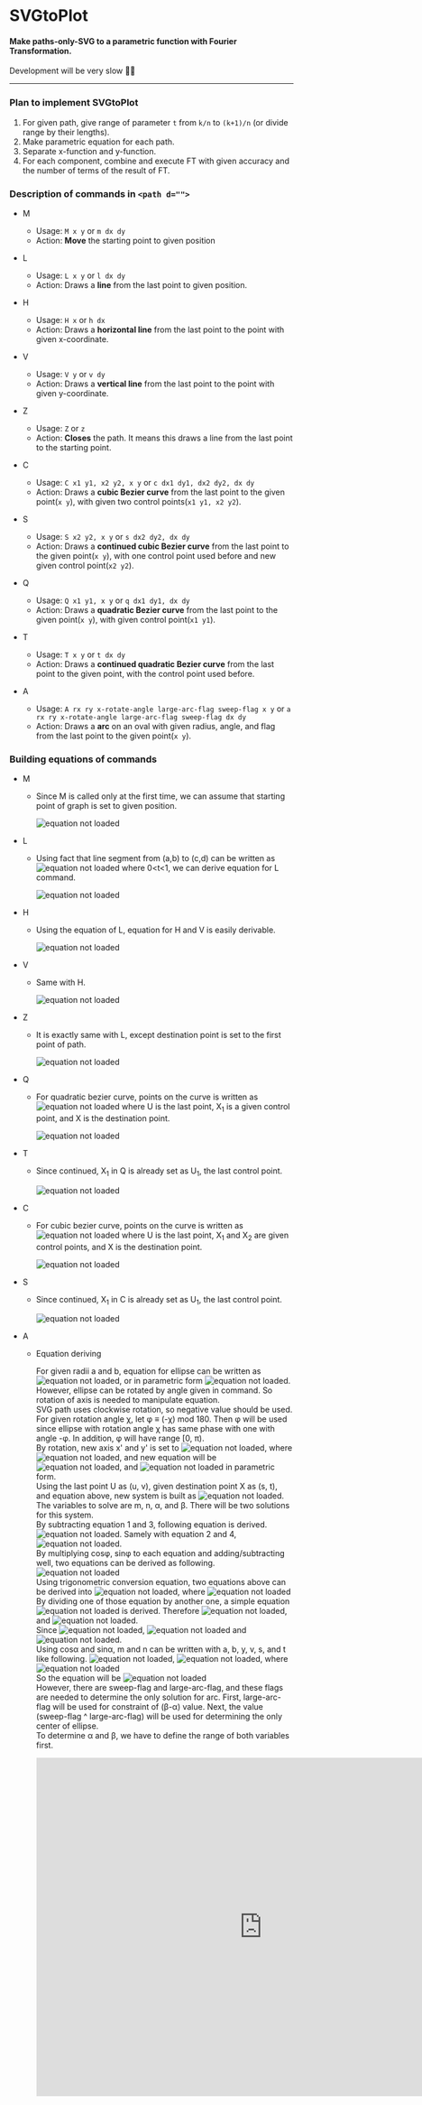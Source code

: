 # SVGtoPlot

#### Make paths-only-SVG to a parametric function with Fourier Transformation.

Development will be very slow 🤔🤔

<hr/>

### Plan to implement SVGtoPlot

1.  For given path, give range of parameter `t` from `k/n` to `(k+1)/n` (or divide range by their lengths).
2.  Make parametric equation for each path.
3.  Separate x-function and y-function.
4.  For each component, combine and execute FT with given accuracy and the number of terms of the result of FT.

### Description of commands in `<path d="">`

-   M
    -   Usage: `M x y` or `m dx dy`
    -   Action: **Move** the starting point to given position
-   L
    -   Usage: `L x y` or `l dx dy`
    -   Action: Draws a **line** from the last point to given position.
-   H
    -   Usage: `H x` or `h dx`
    -   Action: Draws a **horizontal line** from the last point to the point with given x-coordinate.
-   V
    -   Usage: `V y` or `v dy`
    -   Action: Draws a **vertical line** from the last point to the point with given y-coordinate.
-   Z
    -   Usage: `Z` or `z`
    -   Action: **Closes** the path. It means this draws a line from the last point to the starting point.
-   C
    -   Usage: `C x1 y1, x2 y2, x y` or `c dx1 dy1, dx2 dy2, dx dy`
    -   Action: Draws a **cubic Bezier curve** from the last point to the given point(`x y`), with given two control points(`x1 y1, x2 y2`).
-   S
    -   Usage: `S x2 y2, x y` or `s dx2 dy2, dx dy`
    -   Action: Draws a **continued cubic Bezier curve** from the last point to the given point(`x y`), with one control point used before and new given control point(`x2 y2`).
-   Q
    -   Usage: `Q x1 y1, x y` or `q dx1 dy1, dx dy`
    -   Action: Draws a **quadratic Bezier curve** from the last point to the given point(`x y`), with given control point(`x1 y1`).
-   T
    -   Usage: `T x y` or `t dx dy`
    -   Action: Draws a **continued quadratic Bezier curve** from the last point to the given point, with the control point used before.
-   A

    -   Usage: `A rx ry x-rotate-angle large-arc-flag sweep-flag x y` or `a rx ry x-rotate-angle large-arc-flag sweep-flag dx dy`
    -   Action: Draws a **arc** on an oval with given radius, angle, and flag from the last point to the given point(`x y`).

### Building equations of commands

-   M

    -   Since M is called only at the first time, we can assume that starting point of graph is set to given position.

        <img src="https://latex.codecogs.com/gif.latex?\inline&space;\bg_white&space;h(0)=(f(0),g(0))=(x,y)" title="equation not loaded" />

-   L

    -   Using fact that line segment from (a,b) to (c,d) can be written as <img src="https://latex.codecogs.com/gif.latex?\inline&space;\bg_white&space;h(t)=(f(t),g(t))=(at+c(1-t),bt+d(1-t))" title="equation not loaded" /> where 0&lt;t&lt;1, we can derive equation for L command.

        <img src="https://latex.codecogs.com/gif.latex?\inline&space;\bg_white&space;h(t)=(f(t),g(t))=((1-t)u+tx,(1-t)v+ty" title="equation not loaded" />

-   H

    -   Using the equation of L, equation for H and V is easily derivable.

        <img src="https://latex.codecogs.com/gif.latex?\inline&space;\bg_white&space;h(t)=(f(t),g(t))=((1-t)u+tx,v)" title="equation not loaded" />

-   V

    -   Same with H.

        <img src="https://latex.codecogs.com/gif.latex?\inline&space;\bg_white&space;h(t)=(f(t),g(t))=(u,(1-t)v+ty)" title="equation not loaded" />

-   Z

    -   It is exactly same with L, except destination point is set to the first point of path.

        <img src="https://latex.codecogs.com/gif.latex?\inline&space;\bg_white&space;h(t)=(f(t),g(t))=((1-t)u+tu_0,(1-t)v+tv_0)" title="equation not loaded" />

-   Q

    -   For quadratic bezier curve, points on the curve is written as <img src="https://latex.codecogs.com/gif.latex?\inline&space;\bg_white&space;P=(1-t)^2U+2t(1-t)X_1+t^2X" title="equation not loaded" /> where U is the last point, X<sub>1</sub> is a given control point, and X is the destination point.

        <img src="https://latex.codecogs.com/gif.latex?\inline&space;\bg_white&space;h(t)=(f(t),g(t))=((1-t)^2u+2(1-t)tx_1+t^2x,(1-t)^2v+2(1-t)ty_{1}+t^2y)" title="equation not loaded" />

-   T

    -   Since continued, X<sub>1</sub> in Q is already set as U<sub>1</sub>, the last control point.

        <img src="https://latex.codecogs.com/gif.latex?\inline&space;\bg_white&space;h(t)=(f(t),g(t))=((1-t)^2u+2(1-t)tu_1+t^2x,v(k+1-nt)^2+2v_1(nt-k)(k+1-nt)+y(nt-k)^2)" title="equation not loaded" />

-   C

    -   For cubic bezier curve, points on the curve is written as <img src="https://latex.codecogs.com/gif.latex?\inline&space;\bg_white&space;P=(1-t)^3U+3t(1-t)^2X_{1}+3t^2(1-t)X_2+t^3X" title="equation not loaded" /> where U is the last point, X<sub>1</sub> and X<sub>2</sub> are given control points, and X is the destination point.

        <img src="https://latex.codecogs.com/gif.latex?\inline&space;\bg_white&space;h(t)=(f(t),g(t))=((1-t)^3u+3(1-t)^2tx_1+3(1-t)t^2x_2+t^3x,(1-t)^3v+3(1-t)^2ty_1+3(1-t)t^2y_+t^3v)" title="equation not loaded" />

-   S

    -   Since continued, X<sub>1</sub> in C is already set as U<sub>1</sub>, the last control point.

        <img src="https://latex.codecogs.com/gif.latex?\inline&space;\bg_white&space;h(t)=(f(t),g(t))=((1-t)^3u+3(1-t)^2tu_1+3(1-t)t^2x_2+t^3x,(1-t)^3v+3(1-t)^2tv_1+3(1-t)t^2y_2+t^3v)" title="equation not loaded" />

-   A

    -   Equation deriving

        For given radii a and b, equation for ellipse can be written as <img src="https://latex.codecogs.com/gif.latex?\inline&space;\bg_white&space;\frac{(x-m)^2}{a^2}+\frac{(y-n)^2}{b^2}=1" title="equation not loaded" />, or in parametric form <img src="https://latex.codecogs.com/gif.latex?\inline&space;\bg_white&space;\left\{\begin{matrix}x=m+a\cos\theta\\y=n+b\sin\theta\end{matrix}\right." title="equation not loaded" />. However, ellipse can be rotated by angle given in command. So rotation of axis is needed to manipulate equation.<br/>
        SVG path uses clockwise rotation, so negative value should be used. For given rotation angle χ, let φ ≡ (-χ) mod 180. Then φ will be used since ellipse with rotation angle χ has same phase with one with angle -φ. In addition, φ will have range \[0, π).<br />
        By rotation, new axis x' and y' is set to <img src="https://latex.codecogs.com/gif.latex?\inline&space;\bg_white&space;\left\{\begin{matrix}x'=\frac{x-m+c(y-n)}{\sqrt{1+c^2}}\\y'=\frac{y-n-c(x-m)}{\sqrt{1+c^2}}\end{matrix}\right." title="equation not loaded" />, where <img src="https://latex.codecogs.com/gif.latex?\inline&space;\bg_white&space;c=\tan\phi" title="equation not loaded" />, and new equation will be <img src="https://latex.codecogs.com/gif.latex?\inline&space;\bg_white&space;\frac{(x-m+c(y-n))^2}{a^2}+\frac{(y-n-c(x-m))^2}{b^2}=1+c^2" title="equation not loaded" />, and <img src="https://latex.codecogs.com/gif.latex?\inline&space;\bg_white&space;\left\{\begin{matrix}x'=m+a\cos\theta\cos\phi+b\sin\theta\sin\phi\\y'=n-a\cos\theta\sin\phi+b\sin\theta\cos\phi\end{matrix}\right." title="equation not loaded" /> in parametric form.<br/>
        Using the last point U as (u, v), given destination point X as (s, t), and equation above, new system is built as <img src="https://latex.codecogs.com/gif.latex?\inline&space;\bg_white&space;\left\{\begin{matrix}u=m+a\cos\alpha\cos\phi+b\sin\alpha\sin\phi\\v=n-a\cos\alpha\sin\phi+b\sin\alpha\cos\phi\\s=m+a\cos\beta\cos\phi+b\sin\beta\sin\phi\\t=n-a\cos\beta\sin\phi+b\sin\beta\cos\phi\end{matrix}\right." title="equation not loaded" />. The variables to solve are m, n, α, and β. There will be two solutions for this system.<br/>
        By subtracting equation 1 and 3, following equation is derived. <img src="https://latex.codecogs.com/gif.latex?\inline&space;\bg_white&space;u-s=a(\cos\alpha-\cos\beta)\cos\phi+b(\sin\alpha-\sin\beta)\sin\phi" title="equation not loaded" />. Samely with equation 2 and 4, <img src="https://latex.codecogs.com/gif.latex?\inline&space;\bg_white&space;v-t=-a(\cos\alpha-\cos\beta)\sin\phi+b(\sin{\alpha}-\sin{\beta})\cos\phi" title="equation not loaded" />.<br/>
        By multiplying cosφ, sinφ to each equation and adding/subtracting well, two equations can be derived as following. <img src="https://latex.codecogs.com/gif.latex?\inline&space;\bg_white&space;\left\{\begin{matrix}(u-s)\cos\phi-(v-t)\sin\phi=a(\cos\alpha-\cos\beta)\\(u-s)\sin\phi+(v-t)\cos\phi=b(\sin\alpha-\sin\beta)\end{matrix}\right." title="equation not loaded" /><br/>
        Using trigonometric conversion equation, two equations above can be derived into <img src="https://latex.codecogs.com/gif.latex?\inline&space;\bg_white&space;\left\{\begin{matrix}-A=\sin\gamma\sin\delta\\B=\cos\gamma\sin\delta\end{matrix}\right." title="equation not loaded" />, where <img src="https://latex.codecogs.com/gif.latex?\inline&space;\bg_white&space;\left\{\begin{matrix}A=\frac{(u-s)\cos\phi-(v-t)\sin\phi}{2a}\\B=\frac{(u-s)\sin\phi+(v-t)\cos\phi}{2b}\\\gamma=\frac{\alpha+\beta}{2}\\\delta=\frac{\alpha-\beta}{2}\end{matrix}\right." title="equation not loaded" /><br/>
        By dividing one of those equation by another one, a simple equation <img src="https://latex.codecogs.com/gif.latex?\inline&space;\bg_white&space;\frac{A}{B}=-\tan\gamma" title="equation not loaded" /> is derived. Therefore <img src="https://latex.codecogs.com/gif.latex?\inline&space;\bg_white&space;\gamma=-\tan^{-1}\frac{A}{B}" title="equation not loaded" />, and <img src="https://latex.codecogs.com/gif.latex?\inline&space;\bg_white&space;\delta=\sin^{-1}\frac{B}{\cos(\tan^{-1}\frac{A}{B})}=\sin^{-1}(B\sec({\tan^{-1}\frac{A}{B}}))=\sin^{-1}(B\sqrt{1+\frac{A^2}{B^2}})=\sin^{-1}\sqrt{A^{2}+B^{2}}" title="equation not loaded" />.<br/>
        Since <img src="https://latex.codecogs.com/gif.latex?\inline&space;\bg_white&space;\alpha=\gamma+\delta=\sin^{-1}\sqrt{A^2+B^2}-\tan^{-1}\frac{A}{B}" title="equation not loaded" />, <img src="https://latex.codecogs.com/gif.latex?\inline&space;\bg_white&space;\cos\alpha=\cos(\gamma+\delta)=\cos\gamma\cos\delta-\sin\gamma\sin\delta=\frac{B}{\sqrt{A^2+B^2}}\sqrt{1-(A^2+B^2)}+\frac{A}{\sqrt{A^2+B^2}}\sqrt{A^2+B^2}=A+B\frac{\sqrt{1-(A^2+B^2)}}{\sqrt{A^2+B^2}}" title="equation not loaded" /> and <img src="https://latex.codecogs.com/gif.latex?\inline&space;\bg_white&space;\sin\alpha=\sin(\gamma+\delta)=\sin\gamma\cos\delta+\cos\gamma\sin\delta=-\frac{A}{\sqrt{A^2+B^2}}\sqrt{1-(A^2+B^2)}+\frac{B}{\sqrt{A^2+B^2}}\sqrt{A^2+B^2}=B-A\frac{\sqrt{1-(A^2+B^2)}}{\sqrt{A^2+B^2}}" title="equation not loaded" />.<br />
        Using cosα and sinα, m and n can be written with a, b, y, v, s, and t like following. <img src="https://latex.codecogs.com/gif.latex?\inline&space;\bg_white&space;m=u-a\cos\alpha\cos\phi-b\sin\alpha\sin\phi=u-aA\cos\phi-aB\frac{\sqrt{1-(A^2+B^2)}}{\sqrt{A^2+B^2}}\cos\phi-bB\sin\phi+bA\frac{\sqrt{1-(A^2+B^2)}}{\sqrt{A^2+B^2}}\sin\phi=\frac{u+s}{2}-aBX\cos\phi+bAX\sin\phi" title="equation not loaded" />, <img src="https://latex.codecogs.com/gif.latex?\inline&space;\bg_white&space;n=v+a\cos\alpha\sin\phi-b\sin\alpha\cos\phi=v+aA\sin\phi+aB\frac{\sqrt{1-(A^2+B^2)}}{\sqrt{A^2+B^2}}\sin\phi-bB\cos\phi+bA\frac{\sqrt{1-(A^2+B^2)}}{\sqrt{A^2+B^2}}\cos\phi=\frac{v+t}{2}+aBX\sin\phi+bAX\cos\phi" title="equation not loaded" />, where <img src="https://latex.codecogs.com/gif.latex?\inline&space;\bg_white&space;X=\frac{\sqrt{1-(A^2+B^2)}}{\sqrt{A^2+B^2}}" title="equation not loaded" /><br />
        So the equation will be <img src="https://latex.codecogs.com/gif.latex?\inline&space;\bg_white&space;h(t)=(f(t),g(t))=(m+a\cos\phi\cos((1-t)\alpha+t\beta)+b\sin\phi\sin((1-t)\alpha+t\beta),n-a\sin\phi\cos((1-t)\alpha+t\beta)+b\cos\phi\sin((1-t)\alpha+t\beta))" title="equation not loaded" /><br />
        However, there are sweep-flag and large-arc-flag, and these flags are needed to determine the only solution for arc. First, large-arc-flag will be used for constraint of (β-α) value. Next, the value (sweep-flag ^ large-arc-flag) will be used for determining the only center of ellipse.<br />
        To determine α and β, we have to define the range of both variables first.
        <iframe scrolling="no" title="Setting Range of α and β" src="https://www.geogebra.org/material/iframe/id/bpkbukmj/width/1890/height/874/border/888888/sfsb/true/smb/false/stb/false/stbh/false/ai/false/asb/false/sri/true/rc/false/ld/false/sdz/true/ctl/false" width="800px" height="600px" style="border:0px;"> </iframe>
